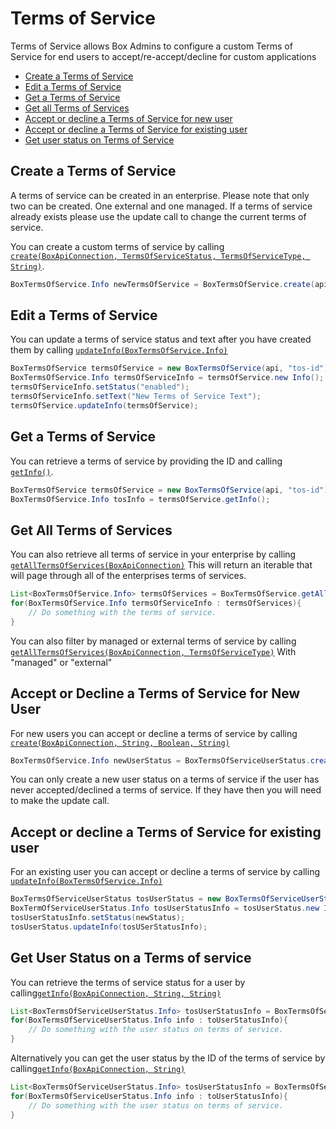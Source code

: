 Terms of Service
================

Terms of Service allows Box Admins to configure a custom Terms of Service for end users to
accept/re-accept/decline for custom applications

* [Create a Terms of Service](#create-a-terms-of-service)
* [Edit a Terms of Service](#edit-a-terms-of-service)
* [Get a Terms of Service](#get-a-terms-of-service)
* [Get all Terms of Services](#get-all-terms-of-services)
* [Accept or decline a Terms of Service for new user](#accept-or-decline-a-terms-of-service-for-new-user)
* [Accept or decline a Terms of Service for existing user](#accept-or-decline-a-terms-service-for-existing-user)
* [Get user status on Terms of Service](#get-user-status-on-terms-of-service)

Create a Terms of Service
-------------------------

A terms of service can be created in an enterprise. Please note that only two can be created. One external
and one managed. If a terms of service already exists please use the update call to change the current
terms of service.

You can create a custom terms of service by calling
[`create(BoxApiConnection, TermsOfServiceStatus, TermsOfServiceType, String)`][createTermsOfService].

```java
BoxTermsOfService.Info newTermsOfService = BoxTermsOfService.create(api, "tos-status", "tos-type", "tos-text");
```

[createTermsOfService]: http://opensource.box.com/box-java-sdk/javadoc/com/box/sdk/BoxTermsOfService.html#create-com.box.sdk.BoxAPIConnection-com.box.sdk.BoxTermsOfService.TermsOfServiceStatus-com.box.sdk.BoxTermsOfService.TermsOfServiceType-java.lang.String-

Edit a Terms of Service
-----------------------

You can update a terms of service status and text after you have created them by calling
[`updateInfo(BoxTermsOfService.Info)`][update-terms-of-service]

```java
BoxTermsOfService termsOfService = new BoxTermsOfService(api, "tos-id");
BoxTermsOfService.Info termsOfServiceInfo = termsOfService.new Info();
termsOfServiceInfo.setStatus("enabled");
termsOfServiceInfo.setText("New Terms of Service Text");
termsOfService.updateInfo(termsOfService);
```

[update-terms-of-service]: http://opensource.box.com/box-java-sdk/javadoc/com/box/sdk/BoxTermsOfService.html#updateInfo-com.box.sdk.BoxTermsOfService.Info-

Get a Terms of Service
----------------------

You can retrieve a terms of service by providing the ID and calling [`getInfo()`][getTermsOfServiceInfo].

```java
BoxTermsOfService termsOfService = new BoxTermsOfService(api, "tos-id");
BoxTermsOfService.Info tosInfo = termsOfService.getInfo();
```

[getTermsOfServiceInfo]: http://opensource.box.com/box-java-sdk/javadoc/com/box/sdk/BoxTermsOfService.html#getInfo--

Get All Terms of Services
-------------------------

You can also retrieve all terms of service in your enterprise by calling [`getAllTermsOfServices(BoxApiConnection)`][get-all-terms-of-services1]
This will return an iterable that will page through all of the enterprises terms of services.

```java
List<BoxTermsOfService.Info> termsOfServices = BoxTermsOfService.getAllTermsOfServices(BoxApiConnection api);
for(BoxTermsOfService.Info termsOfServiceInfo : termsOfServices){
    // Do something with the terms of service.
}
```

You can also filter by managed or external terms of service by calling [`getAllTermsOfServices(BoxApiConnection, TermsOfServiceType)`][get-all-terms-of-services2]
With "managed" or "external"

[get-all-terms-of-services1]: http://opensource.box.com/box-java-sdk/javadoc/com/box/sdk/BoxTermsOfService.html#getAllTermsOfServices-com.box.sdk.BoxAPIConnection-
[get-all-terms-of-services2]: http://opensource.box.com/box-java-sdk/javadoc/com/box/sdk/BoxTermsOfService.html#getAllTermsOfServices-com.box.sdk.BoxAPIConnection-com.box.sdk.BoxTermsOfService.TermsOfServiceType-


Accept or Decline a Terms of Service for New User
-------------------------------------------------

For new users you can accept or decline a terms of service by calling [`create(BoxApiConnection, String, Boolean, String)`][create-user-status]

```java
BoxTermsOfService.Info newUserStatus = BoxTermsOfServiceUserStatus.create(api, "tos-id", true, "user-id");
```

You can only create a new user status on a terms of service if the user has never accepted/declined a terms of service.
If they have then you will need to make the update call.

[create-user-status]: http://opensource.box.com/box-java-sdk/javadoc/com/box/sdk/BoxTermsOfServiceUserStatus.html#create-com.box.sdk.BoxAPIConnection-java.lang.String-java.lang.Boolean-java.lang.String-

Accept or decline a Terms of Service for existing user
------------------------------------------------------

For an existing user you can accept or decline a terms of service by calling [`updateInfo(BoxTermsOfService.Info)`][update-user-status]

```java
BoxTermsOfServiceUserStatus tosUserStatus = new BoxTermsOfServiceUserStatus(api, "tos-user-status-id");
BoxTermOfServiceUserStatus.Info tosUserStatusInfo = tosUserStatus.new Info();
tosUserStatusInfo.setStatus(newStatus);
tosUserStatus.updateInfo(tosUSerStatusInfo);
```

[update-user-status]: http://opensource.box.com/box-java-sdk/javadoc/com/box/sdk/BoxTermsOfServiceUserStatus.html#updateInfo-com.box.sdk.BoxTermsOfServiceUserStatus.Info-

Get User Status on a Terms of service
-------------------------------------

You can retrieve the terms of service status for a user by calling[`getInfo(BoxApiConnection, String, String)`][get-user-status1]

```java
List<BoxTermsOfServiceUserStatus.Info> tosUserStatusInfo = BoxTermsOfServiceUserStatus.getInfo(api, "tos-id", "user-id");
for(BoxTermsOfServiceUserStatus.Info info : toUserStatusInfo){
    // Do something with the user status on terms of service.
}
```

Alternatively you can get the user status by the ID of the terms of service by calling[`getInfo(BoxApiConnection, String)`][get-user-status2]

```java
List<BoxTermsOfServiceUserStatus.Info> tosUserStatusInfo = BoxTermsOfServiceUserStatus.getInfo(api, "tos-id");
for(BoxTermsOfServiceUserStatus.Info info : toUserStatusInfo){
    // Do something with the user status on terms of service.
}
```
[get-user-status1]: http://opensource.box.com/box-java-sdk/javadoc/com/box/sdk/BoxTermsOfServiceUserStatus.html#getInfo-com.box.sdk.BoxAPIConnection-java.lang.String-
[get-user-status2]: http://opensource.box.com/box-java-sdk/javadoc/com/box/sdk/BoxTermsOfServiceUserStatus.html#getInfo-com.box.sdk.BoxAPIConnection-java.lang.String-java.lang.String-
